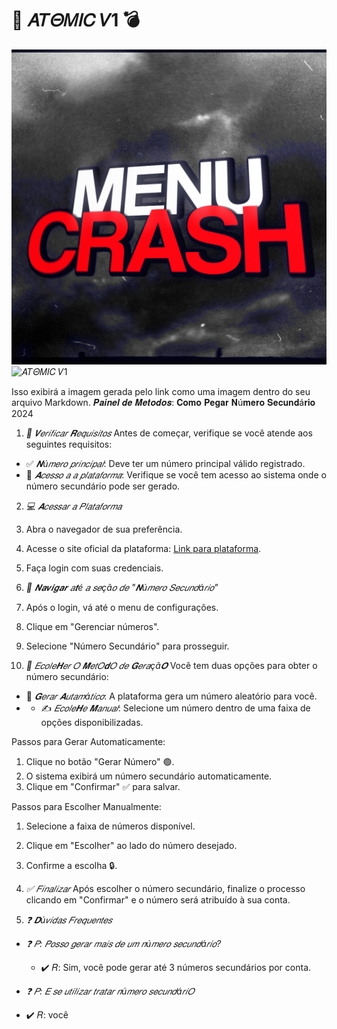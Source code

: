 # 🌊 𝐴𝑇𝛩𝑀𝐼𝐶 𝑉1 💣
![Texto alternativo](img/perfil/crash.jpg)
![𝐴𝑇𝛩𝑀𝐼𝐶 𝑉1](https://readme-typing-svg.herokuapp.com/?font=mono&size=30&duration=5000&color=0000FF&center=falso&vCenter=falso&lines=%F0%9D%90%8F%F0%9D%90%80%F0%9D%90%88%F0%9D%90%8D%F0%9D%90%84%F0%9D%90%8B%20%20%F0%9D%90%B4%F0%9D%91%87%F0%9D%9B%A9%F0%9D%91%80%F0%9D%90%BC%F0%9D%90%B6%20%F0%9D%91%891%20%20%F0%9F%8C%8A;+%F0%9D%90%81%F0%9D%90%B2%20%F0%9D%90%91%F0%9D%90%80%F0%9D%90%91%F0%9D%90%8E%20%F0%9D%90%8C%F0%9D%90%8E%F0%9D%90%83%F0%9D%90%99%20e;+%F0%9D%90%83%F0%9D%90%91%F0%9D%90%80%F0%9D%90%86%F0%9D%90%8E%F0%9D%90%8D%20%F0%9D%90%8C%F0%9D%90%8E%F0%9D%90%83%F0%9D%90%83%F0%9D%90%84%F0%9D%90%91;+%F0%9F%94%A5%20%F0%9D%90%93%F0%9D%90%94%F0%9D%90%83%F0%9D%90%8E%20%F0%9D%90%8D%F0%9D%90%8E%F0%9D%90%92%F0%9D%90%92%F0%9D%90%8E%20%F0%9F%94%A5)

Isso exibirá a imagem gerada pelo link como uma imagem dentro do seu arquivo Markdown.
𝑷𝒂𝒊𝒏𝒆𝒍 𝒅𝒆 𝑴𝒆𝒕𝒐𝒅𝒐𝒔: 𝐂𝐨𝐦𝐨 𝐏𝐞𝐠𝐚𝐫 𝐍ú𝐦𝐞𝐫𝐨 𝐒𝐞𝐜𝐮𝐧𝐝á𝐫𝐢𝐨 2024

1. *🔎 𝑽𝑒𝑟𝑖𝑓𝑖𝑐𝑎𝑟 𝑹𝑒𝑞𝑢𝑖𝑠𝑖𝑡𝑜𝑠*
Antes de começar, verifique se você atende aos seguintes requisitos:
- ✅ *𝑵ú𝑚𝑒𝑟𝑜 𝑝𝑟𝑖𝑛𝑐𝑖𝑝𝑎𝑙*: Deve ter um número principal válido registrado.
- 🔑 *𝑨𝑐𝑒𝑠𝑠𝑜 𝑎 𝑎 𝑝𝑙𝑎𝑡𝑎𝑓𝑜𝑟𝑚𝑎*: Verifique se você tem acesso ao sistema onde o número secundário pode ser gerado.

2. *💻 𝑨𝑐𝑒𝑠𝑠𝑎𝑟 𝑎 𝑃𝑙𝑎𝑡𝑎𝑓𝑜𝑟𝑚𝑎*
1. Abra o navegador de sua preferência.
2. Acesse o site oficial da plataforma: [Link para plataforma](https://www.exemplo.com).
3. Faça login com suas credenciais.

3. *📂 𝑵𝒂𝒗𝒊𝒈𝒂𝒓 𝑎𝒕é 𝑎 𝑠𝑒çã𝑜 𝑑𝑒 "𝑵ú𝑚𝑒𝑟𝑜 𝑆𝑒𝑐𝑢𝑛𝑑á𝑟𝑖𝑜"*
1. Após o login, vá até o menu de configurações.
2. Clique em "Gerenciar números".
3. Selecione "Número Secundário" para prosseguir.

4. *🔧 𝐸𝑐𝑜𝑙𝑒𝑯𝑒𝑟 𝑂 𝑴𝑒𝑡𝑂𝒅𝑂 𝑑𝑒 𝑮𝑒𝑟𝑎çã𝑶*
Você tem duas opções para obter o número secundário:
- 🎲 *𝑮𝑒𝑟𝑎𝑟 𝑨𝑢𝑡𝑎𝑚á𝑡𝑖𝑐𝑜*: A plataforma gera um número aleatório para você.
- - ✍️ *𝐸𝑐𝑜𝑙𝑒𝑯𝑒 𝑴𝑎𝑛𝑢𝑎𝑙*: Selecione um número dentro de uma faixa de opções disponibilizadas.

Passos para Gerar Automaticamente:
1. Clique no botão "Gerar Número" 🟢.
2. O sistema exibirá um número secundário automaticamente.
3. Clique em "Confirmar" ✅ para salvar.

Passos para Escolher Manualmente:
1. Selecione a faixa de números disponível.
2. Clique em "Escolher" ao lado do número desejado.
3. Confirme a escolha 🔒.

5. *✅ 𝐹𝑖𝑛𝑎𝑙𝑖𝑧𝑎𝑟*
Após escolher o número secundário, finalize o processo clicando em "Confirmar" e o número será atribuído à sua conta.

6. *❓ 𝑫ú𝑣𝑖𝑑𝑎𝑠 𝐹𝑟𝑒𝑞𝑢𝑒𝑛𝑡𝑒𝑠*
- *❓ 𝑃: 𝑃𝑜𝑠𝑠𝑜 𝑔𝑒𝑟𝑎𝑟 𝑚𝑎𝑖𝑠 𝑑𝑒 𝑢𝑚 𝑛ú𝑚𝑒𝑟𝑜 𝑠𝑒𝑐𝑢𝑛𝑑á𝑟𝑖𝑜?*
  - ✔️ 𝑅: Sim, você pode gerar até 3 números secundários por conta.

- *❓ 𝑃: 𝐸 𝑠𝑒 𝑢𝑡𝑖𝑙𝑖𝑧𝑎𝑟 𝑡𝑟𝑎𝑡𝑎𝑟 𝑛ú𝑚𝑒𝑟𝑜 𝑠𝑒𝑐𝑢𝑛𝑑á𝑟𝑖𝑂*
- ✔️ 𝑅: você
